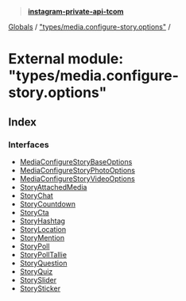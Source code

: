 > **[instagram-private-api-tcom](../README.md)**

[Globals](../README.md) / ["types/media.configure-story.options"](_types_media_configure_story_options_.md) /

# External module: "types/media.configure-story.options"

## Index

### Interfaces

* [MediaConfigureStoryBaseOptions](../interfaces/_types_media_configure_story_options_.mediaconfigurestorybaseoptions.md)
* [MediaConfigureStoryPhotoOptions](../interfaces/_types_media_configure_story_options_.mediaconfigurestoryphotooptions.md)
* [MediaConfigureStoryVideoOptions](../interfaces/_types_media_configure_story_options_.mediaconfigurestoryvideooptions.md)
* [StoryAttachedMedia](../interfaces/_types_media_configure_story_options_.storyattachedmedia.md)
* [StoryChat](../interfaces/_types_media_configure_story_options_.storychat.md)
* [StoryCountdown](../interfaces/_types_media_configure_story_options_.storycountdown.md)
* [StoryCta](../interfaces/_types_media_configure_story_options_.storycta.md)
* [StoryHashtag](../interfaces/_types_media_configure_story_options_.storyhashtag.md)
* [StoryLocation](../interfaces/_types_media_configure_story_options_.storylocation.md)
* [StoryMention](../interfaces/_types_media_configure_story_options_.storymention.md)
* [StoryPoll](../interfaces/_types_media_configure_story_options_.storypoll.md)
* [StoryPollTallie](../interfaces/_types_media_configure_story_options_.storypolltallie.md)
* [StoryQuestion](../interfaces/_types_media_configure_story_options_.storyquestion.md)
* [StoryQuiz](../interfaces/_types_media_configure_story_options_.storyquiz.md)
* [StorySlider](../interfaces/_types_media_configure_story_options_.storyslider.md)
* [StorySticker](../interfaces/_types_media_configure_story_options_.storysticker.md)